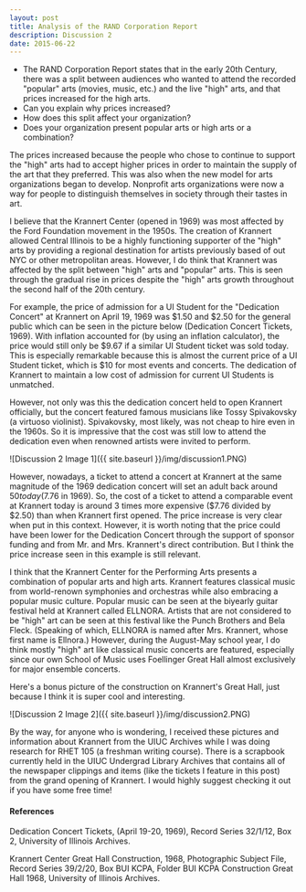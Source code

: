 ```yaml
---
layout: post
title: Analysis of the RAND Corporation Report
description: Discussion 2
date: 2015-06-22
---
```


* The RAND Corporation Report states that in the early 20th Century, there was a split between audiences who wanted to attend the recorded "popular" arts (movies, music, etc.) and the live "high" arts, and that prices increased for the high arts.
* Can you explain why prices increased?
* How does this split affect your organization?
* Does your organization present popular arts or high arts or a combination?

<!--more-->

The prices increased because the people who chose to continue to support the "high" arts had to accept higher prices in order to maintain the supply of the art that they preferred. This was also when the new model for arts organizations began to develop. Nonprofit arts organizations were now a way for people to distinguish themselves in society through their tastes in art.

I believe that the Krannert Center (opened in 1969) was most affected by the Ford Foundation movement in the 1950s. The creation of Krannert allowed Central Illinois to be a highly functioning supporter of the "high" arts by providing a regional destination for artists previously based of out NYC or other metropolitan areas. However, I do think that Krannert was affected by the split between "high" arts and "popular" arts. This is seen through the gradual rise in prices despite the "high" arts growth throughout the second half of the 20th century.

For example, the price of admission for a UI Student for the "Dedication Concert" at Krannert on April 19, 1969 was $1.50 and $2.50 for the general public which can be seen in the picture below (Dedication Concert Tickets, 1969). With inflation accounted for (by using an inflation calculator), the price would still only be $9.67 if a similar UI Student ticket was sold today. This is especially remarkable because this is almost the current price of a UI Student ticket, which is $10 for most events and concerts. The dedication of Krannert to maintain a low cost of admission for current UI Students is unmatched.

However, not only was this the dedication concert held to open Krannert officially, but the concert featured famous musicians like Tossy Spivakovsky (a virtuoso violinist). Spivakovsky, most likely, was not cheap to hire even in the 1960s. So it is impressive that the cost was still low to attend the dedication even when renowned artists were invited to perform.

![Discussion 2 Image 1]({{ site.baseurl }}/img/discussion1.PNG)

However, nowadays, a ticket to attend a concert at Krannert at the same magnitude of the 1969 dedication concert will set an adult back around $50 today ($7.76 in 1969). So, the cost of a ticket to attend a comparable event at Krannert today is around 3 times more expensive ($7.76 divided by $2.50) than when Krannert first opened. The price increase is very clear when put in this context. However, it is worth noting that the price could have been lower for the Dedication Concert through the support of sponsor funding and from Mr. and Mrs. Krannert's direct contribution. But I think the price increase seen in this example is still relevant.

I think that the Krannert Center for the Performing Arts presents a combination of popular arts and high arts. Krannert features classical music from world-renown symphonies and orchestras while also embracing a popular music culture. Popular music can be seen at the biyearly guitar festival held at Krannert called ELLNORA. Artists that are not considered to be "high" art can be seen at this festival like the Punch Brothers and Bela Fleck. (Speaking of which, ELLNORA is named after Mrs. Krannert, whose first name is Ellnora.) However, during the August-May school year, I do think mostly "high" art like classical music concerts are featured, especially since our own School of Music uses Foellinger Great Hall almost exclusively for major ensemble concerts.

Here's a bonus picture of the construction on Krannert's Great Hall, just because I think it is super cool and interesting.

![Discussion 2 Image 2]({{ site.baseurl }}/img/discussion2.PNG)

By the way, for anyone who is wondering, I received these pictures and information about Krannert from the UIUC Archives while I was doing research for RHET 105 (a freshman writing course). There is a scrapbook currently held in the UIUC Undergrad Library Archives that contains all of the newspaper clippings and items (like the tickets I feature in this post) from the grand opening of Krannert. I would highly suggest checking it out if you have some free time!

#### References

Dedication Concert Tickets, (April 19-20, 1969), Record Series 32/1/12, Box 2, University of Illinois Archives.

Krannert Center Great Hall Construction, 1968, Photographic Subject File, Record Series 39/2/20, Box BUI KCPA, Folder BUI KCPA Construction Great Hall 1968, University of Illinois Archives.
